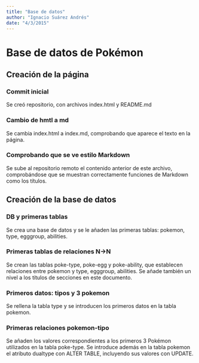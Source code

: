 ```yaml
---
title: "Base de datos"
author: "Ignacio Suárez Andrés"
date: "4/3/2015"
---
```


# Base de datos de Pokémon

## Creación de la página

### Commit inicial
Se creó repositorio, con archivos index.html y README.md

### Cambio de hmtl a md
Se cambia index.html a index.md, comprobando que aparece el texto en la página.

### Comprobando que se ve estilo Markdown
Se sube al repositorio remoto el contenido anterior de este archivo, comprobándose que se muestran correctamente funciones de Markdown como los títulos.


## Creación de la base de datos

### DB y primeras tablas
Se crea una base de datos y se le añaden las primeras tablas: pokemon, type, egggroup, abilities.

### Primeras tablas de relaciones N->N
Se crean las tablas poke-type, poke-egg y poke-ability, que establecen relaciones entre pokemon y type, egggroup, abilities. Se añade también un nivel a los títulos de secciones en este documento.

### Primeros datos: tipos y 3 pokemon
Se rellena la tabla type y se introducen los primeros datos en la tabla pokemon.

### Primeras relaciones pokemon-tipo
Se añaden los valores correspondientes a los primeros 3 Pokémon utilizados en la tabla poke-type. Se introduce además en la tabla pokemon el atributo dualtype con ALTER TABLE, incluyendo sus valores con UPDATE.


